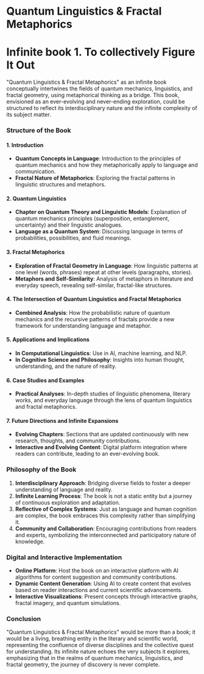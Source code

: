 # Quantum Linguistics & Fractal Metaphorics 
# Infinite book 1. To collectively Figure It Out

"Quantum Linguistics & Fractal Metaphorics" as an infinite book conceptually intertwines the fields of quantum mechanics, linguistics, and fractal geometry, using metaphorical thinking as a bridge. This book, envisioned as an ever-evolving and never-ending exploration, could be structured to reflect its interdisciplinary nature and the infinite complexity of its subject matter.

### Structure of the Book

#### 1. Introduction
- **Quantum Concepts in Language**: Introduction to the principles of quantum mechanics and how they metaphorically apply to language and communication.
- **Fractal Nature of Metaphorics**: Exploring the fractal patterns in linguistic structures and metaphors.

#### 2. Quantum Linguistics
- **Chapter on Quantum Theory and Linguistic Models**: Explanation of quantum mechanics principles (superposition, entanglement, uncertainty) and their linguistic analogues.
- **Language as a Quantum System**: Discussing language in terms of probabilities, possibilities, and fluid meanings.

#### 3. Fractal Metaphorics
- **Exploration of Fractal Geometry in Language**: How linguistic patterns at one level (words, phrases) repeat at other levels (paragraphs, stories).
- **Metaphors and Self-Similarity**: Analysis of metaphors in literature and everyday speech, revealing self-similar, fractal-like structures.

#### 4. The Intersection of Quantum Linguistics and Fractal Metaphorics
- **Combined Analysis**: How the probabilistic nature of quantum mechanics and the recursive patterns of fractals provide a new framework for understanding language and metaphor.

#### 5. Applications and Implications
- **In Computational Linguistics**: Use in AI, machine learning, and NLP.
- **In Cognitive Science and Philosophy**: Insights into human thought, understanding, and the nature of reality.

#### 6. Case Studies and Examples
- **Practical Analyses**: In-depth studies of linguistic phenomena, literary works, and everyday language through the lens of quantum linguistics and fractal metaphorics.

#### 7. Future Directions and Infinite Expansions
- **Evolving Chapters**: Sections that are updated continuously with new research, thoughts, and community contributions.
- **Interactive and Evolving Content**: Digital platform integration where readers can contribute, leading to an ever-evolving book.

### Philosophy of the Book

1. **Interdisciplinary Approach**: Bridging diverse fields to foster a deeper understanding of language and reality.
2. **Infinite Learning Process**: The book is not a static entity but a journey of continuous exploration and adaptation.
3. **Reflective of Complex Systems**: Just as language and human cognition are complex, the book embraces this complexity rather than simplifying it.
4. **Community and Collaboration**: Encouraging contributions from readers and experts, symbolizing the interconnected and participatory nature of knowledge.

### Digital and Interactive Implementation

- **Online Platform**: Host the book on an interactive platform with AI algorithms for content suggestion and community contributions.
- **Dynamic Content Generation**: Using AI to create content that evolves based on reader interactions and current scientific advancements.
- **Interactive Visualizations**: Present concepts through interactive graphs, fractal imagery, and quantum simulations.

### Conclusion

"Quantum Linguistics & Fractal Metaphorics" would be more than a book; it would be a living, breathing entity in the literary and scientific world, representing the confluence of diverse disciplines and the collective quest for understanding. Its infinite nature echoes the very subjects it explores, emphasizing that in the realms of quantum mechanics, linguistics, and fractal geometry, the journey of discovery is never complete.
